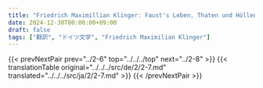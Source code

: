 ```yaml
---
title: "Friedrich Maximillian Klinger: Faust's Leben, Thaten und Höllenfahrt (1799) - 第二巻 第七章"
date: 2024-12-30T00:00:00+09:00
draft: false
tags: ["翻訳", "ドイツ文学", "Friedrich Maximilian Klinger"]
---
```


{{< prevNextPair prev="../2-6" top="../../../top" next="../2-8" >}}
{{< translationTable original="../../../src/de/2/2-7.md" translated="../../../src/ja/2/2-7.md" >}}
{{< /prevNextPair >}}